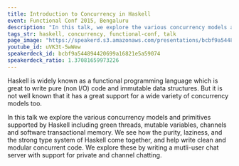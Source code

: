 ```yaml
---
title: Introduction to Concurrency in Haskell
event: Functional Conf 2015, Bengaluru
description: "In this talk, we explore the various concurrency models and primitives supported by Haskell including green threads, mutable variables, channels and software transactional memory"
tags_str: haskell, concurrency, functional-conf, talk
page_image: "https://speakerd.s3.amazonaws.com/presentations/bcbf9a544894420699a16821e5a59074/slide_0.jpg?311299"
youtube_id: uVK3t-5wWew
speakerdeck_id: bcbf9a544894420699a16821e5a59074
speakerdeck_ratio: 1.37081659973226
---
```

Haskell is widely known as a functional programming language which is great to write pure (non I/O) code and immutable data structures. But it is not well known that it has a great support for a wide variety of concurrency models too.

In this talk we explore the various concurrency models and primitives supported by Haskell including green threads, mutable variables, channels and software transactional memory. We see how the purity, laziness, and the strong type system of Haskell come together, and help write clean and modular concurrent code. We explore these by writing a mutli-user chat server with support for private and channel chatting.